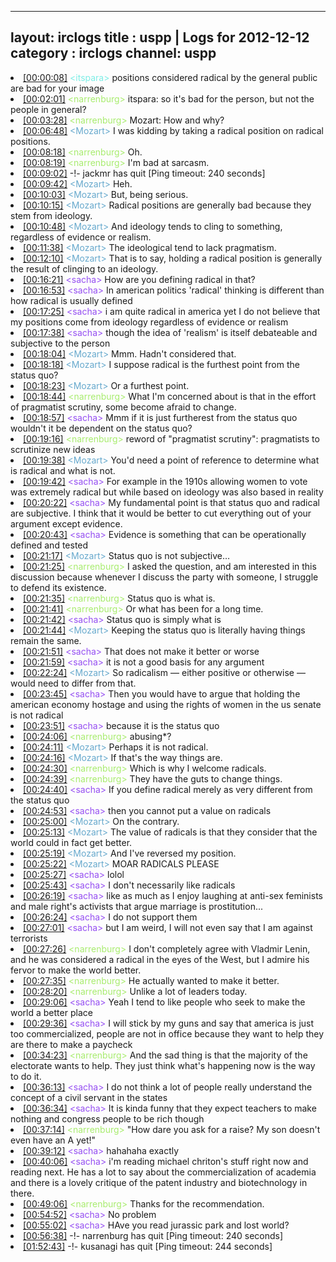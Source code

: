 
---
layout: irclogs
title : uspp | Logs for 2012-12-12
category : irclogs
channel: uspp
---
<li class="logitem"><a href="#00:00:08" name="00:00:08" class="time">[00:00:08]</a> <span class="person" style="color:#7deee6">&lt;itspara&gt;</span> positions considered radical by the general public are bad for your image </li>
<li class="logitem"><a href="#00:02:01" name="00:02:01" class="time">[00:02:01]</a> <span class="person" style="color:#a8ec6e">&lt;narrenburg&gt;</span> itspara: so it's bad for the person, but not the people in general? </li>
<li class="logitem"><a href="#00:03:28" name="00:03:28" class="time">[00:03:28]</a> <span class="person" style="color:#a8ec6e">&lt;narrenburg&gt;</span> Mozart: How and why? </li>
<li class="logitem"><a href="#00:06:48" name="00:06:48" class="time">[00:06:48]</a> <span class="person" style="color:#67a9cd">&lt;Mozart&gt;</span> I was kidding by taking a radical position on radical positions. </li>
<li class="logitem"><a href="#00:08:18" name="00:08:18" class="time">[00:08:18]</a> <span class="person" style="color:#a8ec6e">&lt;narrenburg&gt;</span> Oh. </li>
<li class="logitem"><a href="#00:08:19" name="00:08:19" class="time">[00:08:19]</a> <span class="person" style="color:#a8ec6e">&lt;narrenburg&gt;</span> I'm bad at sarcasm. </li>
<li class="logitem"><a href="#00:09:02" name="00:09:02" class="time">[00:09:02]</a> -!- <span class="quit">jackmr</span> has quit [Ping timeout: 240 seconds] </li>
<li class="logitem"><a href="#00:09:42" name="00:09:42" class="time">[00:09:42]</a> <span class="person" style="color:#67a9cd">&lt;Mozart&gt;</span> Heh. </li>
<li class="logitem"><a href="#00:10:03" name="00:10:03" class="time">[00:10:03]</a> <span class="person" style="color:#67a9cd">&lt;Mozart&gt;</span> But, being serious. </li>
<li class="logitem"><a href="#00:10:15" name="00:10:15" class="time">[00:10:15]</a> <span class="person" style="color:#67a9cd">&lt;Mozart&gt;</span> Radical positions are generally bad because they stem from ideology. </li>
<li class="logitem"><a href="#00:10:48" name="00:10:48" class="time">[00:10:48]</a> <span class="person" style="color:#67a9cd">&lt;Mozart&gt;</span> And ideology tends to cling to something, regardless of evidence or realism. </li>
<li class="logitem"><a href="#00:11:38" name="00:11:38" class="time">[00:11:38]</a> <span class="person" style="color:#67a9cd">&lt;Mozart&gt;</span> The ideological tend to lack pragmatism. </li>
<li class="logitem"><a href="#00:12:10" name="00:12:10" class="time">[00:12:10]</a> <span class="person" style="color:#67a9cd">&lt;Mozart&gt;</span> That is to say, holding a radical position is generally the result of clinging to an ideology. </li>
<li class="logitem"><a href="#00:16:21" name="00:16:21" class="time">[00:16:21]</a> <span class="person" style="color:#954ef2">&lt;sacha&gt;</span> How are you defining radical in that? </li>
<li class="logitem"><a href="#00:16:53" name="00:16:53" class="time">[00:16:53]</a> <span class="person" style="color:#954ef2">&lt;sacha&gt;</span> In american politics 'radical' thinking is different than how radical is usually defined </li>
<li class="logitem"><a href="#00:17:25" name="00:17:25" class="time">[00:17:25]</a> <span class="person" style="color:#954ef2">&lt;sacha&gt;</span> i am quite radical in america yet I do not believe that my positions come from ideology regardless of evidence or realism </li>
<li class="logitem"><a href="#00:17:38" name="00:17:38" class="time">[00:17:38]</a> <span class="person" style="color:#954ef2">&lt;sacha&gt;</span> though the idea of 'realism' is itself debateable and subjective to the person </li>
<li class="logitem"><a href="#00:18:04" name="00:18:04" class="time">[00:18:04]</a> <span class="person" style="color:#67a9cd">&lt;Mozart&gt;</span> Mmm. Hadn't considered that. </li>
<li class="logitem"><a href="#00:18:18" name="00:18:18" class="time">[00:18:18]</a> <span class="person" style="color:#67a9cd">&lt;Mozart&gt;</span> I suppose radical is the furthest point from the status quo? </li>
<li class="logitem"><a href="#00:18:23" name="00:18:23" class="time">[00:18:23]</a> <span class="person" style="color:#67a9cd">&lt;Mozart&gt;</span> Or a furthest point. </li>
<li class="logitem"><a href="#00:18:44" name="00:18:44" class="time">[00:18:44]</a> <span class="person" style="color:#a8ec6e">&lt;narrenburg&gt;</span> What I'm concerned about is that in the effort of pragmatist scrutiny, some become afraid to change. </li>
<li class="logitem"><a href="#00:18:57" name="00:18:57" class="time">[00:18:57]</a> <span class="person" style="color:#954ef2">&lt;sacha&gt;</span> Mmm if it is just furtherest from the status quo wouldn't it be dependent on the status quo? </li>
<li class="logitem"><a href="#00:19:16" name="00:19:16" class="time">[00:19:16]</a> <span class="person" style="color:#a8ec6e">&lt;narrenburg&gt;</span> reword of "pragmatist scrutiny": pragmatists to scrutinize new ideas </li>
<li class="logitem"><a href="#00:19:38" name="00:19:38" class="time">[00:19:38]</a> <span class="person" style="color:#67a9cd">&lt;Mozart&gt;</span> You'd need a point of reference to determine what is radical and what is not. </li>
<li class="logitem"><a href="#00:19:42" name="00:19:42" class="time">[00:19:42]</a> <span class="person" style="color:#954ef2">&lt;sacha&gt;</span> For example in the 1910s allowing women to vote was extremely radical but while based on ideology was also based in reality </li>
<li class="logitem"><a href="#00:20:22" name="00:20:22" class="time">[00:20:22]</a> <span class="person" style="color:#954ef2">&lt;sacha&gt;</span> My fundamental point is that status quo and radical are subjective. I think that it would be better to cut everything out of your argument except evidence. </li>
<li class="logitem"><a href="#00:20:43" name="00:20:43" class="time">[00:20:43]</a> <span class="person" style="color:#954ef2">&lt;sacha&gt;</span> Evidence is something that can be operationally defined and tested </li>
<li class="logitem"><a href="#00:21:17" name="00:21:17" class="time">[00:21:17]</a> <span class="person" style="color:#67a9cd">&lt;Mozart&gt;</span> Status quo is not subjective… </li>
<li class="logitem"><a href="#00:21:25" name="00:21:25" class="time">[00:21:25]</a> <span class="person" style="color:#a8ec6e">&lt;narrenburg&gt;</span> I asked the question, and am interested in this discussion because whenever I discuss the party with someone, I struggle to defend its existence. </li>
<li class="logitem"><a href="#00:21:35" name="00:21:35" class="time">[00:21:35]</a> <span class="person" style="color:#a8ec6e">&lt;narrenburg&gt;</span> Status quo is what is. </li>
<li class="logitem"><a href="#00:21:41" name="00:21:41" class="time">[00:21:41]</a> <span class="person" style="color:#a8ec6e">&lt;narrenburg&gt;</span> Or what has been for a long time. </li>
<li class="logitem"><a href="#00:21:42" name="00:21:42" class="time">[00:21:42]</a> <span class="person" style="color:#954ef2">&lt;sacha&gt;</span> Status quo is simply what is </li>
<li class="logitem"><a href="#00:21:44" name="00:21:44" class="time">[00:21:44]</a> <span class="person" style="color:#67a9cd">&lt;Mozart&gt;</span> Keeping the status quo is literally having things remain the same. </li>
<li class="logitem"><a href="#00:21:51" name="00:21:51" class="time">[00:21:51]</a> <span class="person" style="color:#954ef2">&lt;sacha&gt;</span> That does not make it better or worse </li>
<li class="logitem"><a href="#00:21:59" name="00:21:59" class="time">[00:21:59]</a> <span class="person" style="color:#954ef2">&lt;sacha&gt;</span> it is not a good basis for any argument </li>
<li class="logitem"><a href="#00:22:24" name="00:22:24" class="time">[00:22:24]</a> <span class="person" style="color:#67a9cd">&lt;Mozart&gt;</span> So radicalism — either positive or otherwise — would need to differ from that. </li>
<li class="logitem"><a href="#00:23:45" name="00:23:45" class="time">[00:23:45]</a> <span class="person" style="color:#954ef2">&lt;sacha&gt;</span> Then you would have to argue that holding the american economy hostage and using the rights of women in the us senate is not radical </li>
<li class="logitem"><a href="#00:23:51" name="00:23:51" class="time">[00:23:51]</a> <span class="person" style="color:#954ef2">&lt;sacha&gt;</span> because it is the status quo </li>
<li class="logitem"><a href="#00:24:06" name="00:24:06" class="time">[00:24:06]</a> <span class="person" style="color:#a8ec6e">&lt;narrenburg&gt;</span> abusing*? </li>
<li class="logitem"><a href="#00:24:11" name="00:24:11" class="time">[00:24:11]</a> <span class="person" style="color:#67a9cd">&lt;Mozart&gt;</span> Perhaps it is not radical. </li>
<li class="logitem"><a href="#00:24:16" name="00:24:16" class="time">[00:24:16]</a> <span class="person" style="color:#67a9cd">&lt;Mozart&gt;</span> If that's the way things are. </li>
<li class="logitem"><a href="#00:24:30" name="00:24:30" class="time">[00:24:30]</a> <span class="person" style="color:#a8ec6e">&lt;narrenburg&gt;</span> Which is why I welcome radicals. </li>
<li class="logitem"><a href="#00:24:39" name="00:24:39" class="time">[00:24:39]</a> <span class="person" style="color:#a8ec6e">&lt;narrenburg&gt;</span> They have the guts to change things. </li>
<li class="logitem"><a href="#00:24:40" name="00:24:40" class="time">[00:24:40]</a> <span class="person" style="color:#954ef2">&lt;sacha&gt;</span> If you define radical merely as very different from the status quo </li>
<li class="logitem"><a href="#00:24:53" name="00:24:53" class="time">[00:24:53]</a> <span class="person" style="color:#954ef2">&lt;sacha&gt;</span> then you cannot put a value on radicals </li>
<li class="logitem"><a href="#00:25:00" name="00:25:00" class="time">[00:25:00]</a> <span class="person" style="color:#67a9cd">&lt;Mozart&gt;</span> On the contrary. </li>
<li class="logitem"><a href="#00:25:13" name="00:25:13" class="time">[00:25:13]</a> <span class="person" style="color:#67a9cd">&lt;Mozart&gt;</span> The value of radicals is that they consider that the world could in fact get better. </li>
<li class="logitem"><a href="#00:25:19" name="00:25:19" class="time">[00:25:19]</a> <span class="person" style="color:#67a9cd">&lt;Mozart&gt;</span> And I've reversed my position. </li>
<li class="logitem"><a href="#00:25:22" name="00:25:22" class="time">[00:25:22]</a> <span class="person" style="color:#67a9cd">&lt;Mozart&gt;</span> MOAR RADICALS PLEASE </li>
<li class="logitem"><a href="#00:25:27" name="00:25:27" class="time">[00:25:27]</a> <span class="person" style="color:#954ef2">&lt;sacha&gt;</span> lolol </li>
<li class="logitem"><a href="#00:25:43" name="00:25:43" class="time">[00:25:43]</a> <span class="person" style="color:#954ef2">&lt;sacha&gt;</span> I don't necessarily like radicals </li>
<li class="logitem"><a href="#00:26:19" name="00:26:19" class="time">[00:26:19]</a> <span class="person" style="color:#954ef2">&lt;sacha&gt;</span> like as much as I enjoy laughing at anti-sex feminists and male right's activists that argue marriage is prostitution... </li>
<li class="logitem"><a href="#00:26:24" name="00:26:24" class="time">[00:26:24]</a> <span class="person" style="color:#954ef2">&lt;sacha&gt;</span> I do not support them </li>
<li class="logitem"><a href="#00:27:01" name="00:27:01" class="time">[00:27:01]</a> <span class="person" style="color:#954ef2">&lt;sacha&gt;</span> but I am weird, I will not even say that I am against terrorists </li>
<li class="logitem"><a href="#00:27:26" name="00:27:26" class="time">[00:27:26]</a> <span class="person" style="color:#a8ec6e">&lt;narrenburg&gt;</span> I don't completely agree with Vladmir Lenin, and he was considered a radical in the eyes of the West, but I admire his fervor to make the world better. </li>
<li class="logitem"><a href="#00:27:35" name="00:27:35" class="time">[00:27:35]</a> <span class="person" style="color:#a8ec6e">&lt;narrenburg&gt;</span> He actually wanted to make it better. </li>
<li class="logitem"><a href="#00:28:20" name="00:28:20" class="time">[00:28:20]</a> <span class="person" style="color:#a8ec6e">&lt;narrenburg&gt;</span> Unlike a lot of leaders today. </li>
<li class="logitem"><a href="#00:29:06" name="00:29:06" class="time">[00:29:06]</a> <span class="person" style="color:#954ef2">&lt;sacha&gt;</span> Yeah I tend to like people who seek to make the world a better place </li>
<li class="logitem"><a href="#00:29:36" name="00:29:36" class="time">[00:29:36]</a> <span class="person" style="color:#954ef2">&lt;sacha&gt;</span> I will stick by my guns and say that america is just too commercialized, people are not in office because they want to help they are there to make a paycheck </li>
<li class="logitem"><a href="#00:34:23" name="00:34:23" class="time">[00:34:23]</a> <span class="person" style="color:#a8ec6e">&lt;narrenburg&gt;</span> And the sad thing is that the majority of the electorate wants to help. They just think what's happening now is the way to do it. </li>
<li class="logitem"><a href="#00:36:13" name="00:36:13" class="time">[00:36:13]</a> <span class="person" style="color:#954ef2">&lt;sacha&gt;</span> I do not think a lot of people really understand the concept of a civil servant in the states </li>
<li class="logitem"><a href="#00:36:34" name="00:36:34" class="time">[00:36:34]</a> <span class="person" style="color:#954ef2">&lt;sacha&gt;</span> It is kinda funny that they expect teachers to make nothing and congress people to be rich though </li>
<li class="logitem"><a href="#00:37:14" name="00:37:14" class="time">[00:37:14]</a> <span class="person" style="color:#a8ec6e">&lt;narrenburg&gt;</span> "How dare you ask for a raise? My son doesn't even have an A yet!" </li>
<li class="logitem"><a href="#00:39:12" name="00:39:12" class="time">[00:39:12]</a> <span class="person" style="color:#954ef2">&lt;sacha&gt;</span> hahahaha exactly </li>
<li class="logitem"><a href="#00:40:06" name="00:40:06" class="time">[00:40:06]</a> <span class="person" style="color:#954ef2">&lt;sacha&gt;</span> i'm reading michael chriton's stuff right now and reading next. He has a lot to say about the commercialization of academia and there is a lovely critique of the patent industry and biotechnology in there. </li>
<li class="logitem"><a href="#00:49:06" name="00:49:06" class="time">[00:49:06]</a> <span class="person" style="color:#a8ec6e">&lt;narrenburg&gt;</span> Thanks for the recommendation. </li>
<li class="logitem"><a href="#00:54:52" name="00:54:52" class="time">[00:54:52]</a> <span class="person" style="color:#954ef2">&lt;sacha&gt;</span> No problem </li>
<li class="logitem"><a href="#00:55:02" name="00:55:02" class="time">[00:55:02]</a> <span class="person" style="color:#954ef2">&lt;sacha&gt;</span> HAve you read jurassic park and lost world? </li>
<li class="logitem"><a href="#00:56:38" name="00:56:38" class="time">[00:56:38]</a> -!- <span class="quit">narrenburg</span> has quit [Ping timeout: 240 seconds] </li>
<li class="logitem"><a href="#01:52:43" name="01:52:43" class="time">[01:52:43]</a> -!- <span class="quit">kusanagi</span> has quit [Ping timeout: 244 seconds] </li>


